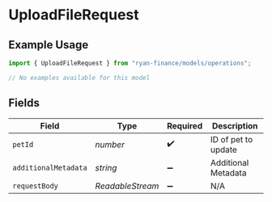 # UploadFileRequest

## Example Usage

```typescript
import { UploadFileRequest } from "ryan-finance/models/operations";

// No examples available for this model
```

## Fields

| Field                        | Type                         | Required                     | Description                  |
| ---------------------------- | ---------------------------- | ---------------------------- | ---------------------------- |
| `petId`                      | *number*                     | :heavy_check_mark:           | ID of pet to update          |
| `additionalMetadata`         | *string*                     | :heavy_minus_sign:           | Additional Metadata          |
| `requestBody`                | *ReadableStream<Uint8Array>* | :heavy_minus_sign:           | N/A                          |
